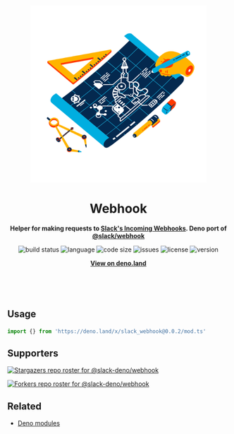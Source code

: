 <div align="center">
    <img src="assets/logo.svg" width="400" height="400" alt="blueprint illustration">
    <h1>Webhook</h1>
    <p>
        <b>Helper for making requests to <a href="https://api.slack.com/incoming-webhooks">Slack's Incoming Webhooks</a>. Deno port of <a href="https://www.npmjs.com/package/@slack/webhook">@slack/webhook</a></b>
    </p>
    <p>
        <img alt="build status" src="https://img.shields.io/github/workflow/status/slack-deno/webhook/Deno?label=checks" >
        <img alt="language" src="https://img.shields.io/github/languages/top/slack-deno/webhook" >
        <img alt="code size" src="https://img.shields.io/github/languages/code-size/slack-deno/webhook">
        <img alt="issues" src="https://img.shields.io/github/issues/slack-deno/webhook" >
        <img alt="license" src="https://img.shields.io/github/license/slack-deno/webhook">
        <img alt="version" src="https://img.shields.io/github/v/release/slack-deno/webhook">
    </p>
    <p>
        <b><a href="https://deno.land/x/slack_webhook">View on deno.land</a></b>
    </p>
    <br>
    <br>
    <br>
</div>

## Usage

```ts
import {} from 'https://deno.land/x/slack_webhook@0.0.2/mod.ts'
```

## Supporters

[![Stargazers repo roster for @slack-deno/webhook](https://reporoster.com/stars/slack-deno/webhook)](https://github.com/slack-deno/webhook/stargazers)

[![Forkers repo roster for @slack-deno/webhook](https://reporoster.com/forks/slack-deno/webhook)](https://github.com/slack-deno/webhook/network/members)

## Related

- [Deno modules](https://github.com/KhushrajRathod/DenoModules)
